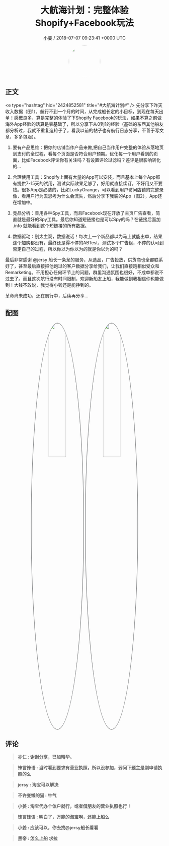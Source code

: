 <h1 align="center">大航海计划：完整体验Shopify&#43;Facebook玩法</h1>
<p align="center">
    <a>小姜 / 2018-07-07 09:23:41 &#43;0000 UTC</a>
</p>

<div align="center">
    <img src="https://images.zsxq.com/FkOp8a7Bax2YUEGnoWGRr-4R9zg9?e=1590940799&amp;token=kIxbL07-8jAj8w1n4s9zv64FuZZNEATmlU_Vm6zD:LjmTBMg2soCynVeFL4gwnkqWwk4=" width="100" height="100" style="border:1px solid;border-radius:50%; color:#ffffff"/>
</div>

## 正文

<div>
&lt;e type=&#34;hashtag&#34; hid=&#34;2424852581&#34; title=&#34;#大航海计划#&#34; /&gt;  
先分享下昨天收入数据（图1），航行不到一个月的时间，从完成船长定的小目标，到现在每天出单！感概良多，算是完整的体验了下Shopify Facebook的玩法，如果不算之前做海外App经验的话算是零基础了，所以分享下从0到1的经验（基础的东西其他船友都分析过，我就不重复造轮子了，看我以前的帖子也有航行日志分享，不善于写文章，多多包涵）。

1. 要有产品思维：把你的店铺当作产品来做,把自己当作用户完整的体验从落地页到支付的全过程，看每个页面是否符合用户预期。优化每一个用户看到的页面，比如Facebook评论你有关注吗？有设置评论过滤吗？差评是很影响转化的...

2. 合理使用工具：Shopify上面有大量的App可以安装，而且基本上每个App都有提供7-15天的试用，测试实际效果足够了，好用就直接续订，不好用又不要钱。很多App是必装的，比如LuckyOrange，可以看到用户访问店铺的完整录像，看用户行为去思考为什么会流失，然后分享下我装的App（图2），App还在增加中。

3. 竞品分析：善用各种Spy工具，而且Facebook现在开放了主页广告查看，简直就是最好的Spy工具。最后你知道短链接也是可以Spy的吗？在链接后面加 .info 就能看到这个短链接的所有数据。

4. 数据驱动：别太主观，数据说话！每次上一个新品都以为马上就能出单，结果连个加购都没有，最终还是得不停的ABTest，测试多个广告组，不停的认可到否定自己的过程，所以你以为你以为的就是你以为的吗？

最后非常感谢 @jersy 船长一条龙的服务，从选品，广告投放，供货商也全都联系好了，甚至最后直接把他跑过的客户数据分享给我们，让我们直接跑相似受众和Remarketing。不用担心任何环节上的问题，群里沟通氛围也很好，不成单都说不过去了。而且这次航行没有时间限制，欢迎新船友上船，我能做到我相信你也能做到！大钱不敢说，我觉得小钱还是能挣到的。

革命尚未成功，还在航行中，后续再分享...
</div>

## 配图
<div class="image" align="center">

<img src="https://images.zsxq.com/FonbHQB9jkg6c0zFS2hHutL7fS3N?e=1590940799&amp;token=kIxbL07-8jAj8w1n4s9zv64FuZZNEATmlU_Vm6zD:T8L8G0VIQHpwQGkXJrwUiMY0uzs=" width="33%" height="33%" style="border:1px solid;border-radius:50%; color:#3c3f41"/>

<img src="https://images.zsxq.com/FjAh7Jho8rLsutIwIv8732LgdaRK?e=1590940799&amp;token=kIxbL07-8jAj8w1n4s9zv64FuZZNEATmlU_Vm6zD:dQNWkLjsFaCea7C6HQcvBcT1Zho=" width="33%" height="33%" style="border:1px solid;border-radius:50%; color:#3c3f41"/>

</div>

## 评论

<div align="left">
<div>

<blockquote >
<span> <strong>亦仁 : 谢谢分享，已加精华。 </strong></span>
</blockquote>

<blockquote >
<span> <strong>锋言锋语 : 当时看到要求有营业执照，所以没参加，弱问下题主是刚申请执照的么 </strong></span>
</blockquote>

<blockquote >
<span> <strong>jersy : 淘宝可以解决 </strong></span>
</blockquote>

<blockquote >
<span> <strong>不许变懒的猫 : 牛气 </strong></span>
</blockquote>

<blockquote >
<span> <strong>小姜 : 淘宝代办个体户就行，或者借朋友的营业执照也行！ </strong></span>
</blockquote>

<blockquote >
<span> <strong>锋言锋语 : 明白了，万能的淘宝啊，还能上船么 </strong></span>
</blockquote>

<blockquote >
<span> <strong>小姜 : 应该可以，你去找@jersy船长看看 </strong></span>
</blockquote>

<blockquote >
<span> <strong>黑帝 : 怎么上船 求拉 </strong></span>
</blockquote>

</div>
</div>